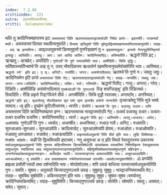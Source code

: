 ```yaml
---
index:  7.2.66
vrittiindex:  221
sutra:  इडत्त्यर्तिव्ययतीनाम्
vritti:  balamanorama 
---
```


थलि तु क्रादिनियमप्राप्तस्य इटः `अचस्तास्व'दिति ऋदन्तत्वाद्भारद्वाजमतेऽपि निषेधे प्राप्ते-- इडत्त्यर्ति। पञ्चम्यर्थे षष्ठी। `अचस्तास्व'दित्यत स्थलीत्यनुवर्तते। `विभाषा सृजिदृशो'रिति पूर्वसूत्रद्विभाषाग्रहणमस्वरितत्वान्नानुवर्तते। तदाह-- अद् ऋ इत्यादिना। `आद्र्धधातुकस्ये'डित्यनुवृत्तौ पुनरिड्ग्रहणं तु `न वृद्ब्यश्चतुभ्र्यः' इत्यतो नेत्यनुवृत्तिनिवृत्तये इत्याहुः। आरिथेति। आरथुः। आरः। आर आरिव आरिम। क्रादिनियमादिट्। अरिष्यतीति। `ऋद्धनो'रिति इट्। ऋच्छतु। आर्च्छत्। अर्यादिति। `गुणोऽर्ती'ति गुणे रपरत्वमिति भावः। आर्षीदिति। सिचि वृद्धिः। `सर्तिशास्त्यर्तिभ्यश्चे'ति अङ् तु न, ततर् भौवादिकस्य ऋधातोर्न ग्रहममित्यनुपदमेवोक्तेरिति भावः। आरिष्यत्। `ऋद्धनोः स्ये' इति इट्। गृ घृ। अनिटौ। गरतीति। जगार। असंयोगादित्वात् `ऋतश्चे'ति गुणो न। जग्रतुः जग्रुः। क्रादिनियमेन इटि प्राप्ते `अचस्तास्व'दिति नेट्। ऋदन्तत्वाद्भारद्वाजमतेऽपि नेट्। तदाह--जगर्थेति। जग्रथुः जग्र। जगार--जगर।जग्रिवेति। क्रादिनियमादिट्। जग्रिम। गर्ता। गरिष्यति। `ऋद्धनो'रितीट्। गरतु। अगरत्। गरेत्। रिङिति। आशीर्लिङि असंयोगादित्वात् `गुण#ओऽर्ती'ति गुणाऽभावे `रिङ् शयग्लिङ्क्षु' इति रिङित्यर्थः। ग्रियादिति। रीङि प्रकृते रिङ्?विधेर्न दीर्घः। अगार्षीदिति। सिचि वृद्धौ रपरत्वम्। अगार्ष्टाम्। अगरिष्यत्। `ऋद्धनोः'इति इट्। घृधातोस्तु भौवादिकस्य घृतं घर्मः घृणा इत्यत्रैव प्रयोगो नान्यत्रेति `तृज्वत्क्रोष्टु'रिति सूत्रे भाष्ये स्पष्टम्। ध्वृ इति। हूर्च्छनं कुटिलीभवनम्। ध्वरति। दध्वार। `ऋतश्चे'ति गुणः। दध्वरतुः दध्वरुः। थलि `अचस्तास्व'दिति क्रादिनियमप्राप्त इण्न। ऋदन्तत्वाच्च भारद्वाजमतेऽपि नेट्। दध्वर्थ दध्वरथुः दध्वर। दध्वार-दध्वर दध्वरिव दध्वरिम। क्रादिनियमादिट्। ध्वर्ता। `ऋद्धनो'रिति इट्--ध्वरिष्यति। ध्वरतु।अध्वरत्। ध्वरेत्। आशीर्लिङि `गुणोऽर्ती'ति गुणः। ध्वर्यात्। अध्वार्षीत्। अध्वरिष्यत्। रुआउ गतौ। अनिट्। रुआवति। सुरुआआव-सुरुआव। सुरुआउवेति। क्रादित्वान्नेट्। सुरुआउमेत्यपि ज्ञेयम्। रुआओता। रुआओष्यति। रुआवतु अरुआवत। रुआवेत्। रुआऊयादिति। `अकृत्सार्वधातुकयो'रिति दीर्घ इति भावः। लुङि विशेषमाह--णिश्रीति चङिति। `चङी'ति द्वित्वमित्यपि द्रष्टव्यम्। ननु असुरुआ अ त् इति स्थिते रेफादुत्तरस्य उकारस्य `सार्वधातुकाद्र्धधातुकयो'रिति गुणस्य चङ्निमित्तस्य ङित्त्वान्निषेधेऽपि उवङपेक्षया परत्वात्तिपं निमित्तीकृत्य रेफादुकारस्य लघूपधगुणः स्यादित्यत आह लघूपधगुणादन्तरङ्गत्वादुवङिति। बहिर्भूततिबपेक्षत्वनाल्लघूपधगुणो बहिरङ्गः। अन्तर्गतचङपेक्षत्वादुवङन्तरङ्गः। अतौवङेव भवति। परादन्तरङ्गस्य बलवत्त्वादिति भावः। असुरुआउवदिति। अरुआओष्यत्। षु प्रसवेति। अत्र प्रसवशब्दस्य गर्भमोचनपरत्वभ्रमं वारयति--प्रसवोऽभ्यनुज्ञानमिति। `ॐ प्रणयेति ब्राहृआ प्रसौती'त्यादौ तथा दर्शनादिति भावः। षोपदेशोऽयम्। शपि उवङं बाधित्वा परत्वात्सार्वधातुकयोरिति गुणः। सवति। सुषाव। अतुसादौ कित्त्वाद्गुणाऽभावे उवङ्। सुषुवतुः सुषुवुः। भारद्वाजनियमात्थलि वेट्। तदाह-- सुषविथ सुषोथेति। अकित्त्वाद्गुण इति भावः। सुषुवथुः सुषुव। सुषाव-सुषव।वमयोस्तु क्रादिनियमान्नित्यमिट्। तदाह--सुषुविवेति। कित्त्वाद्गुणाऽभावे उवङ्। सोतेति। सोष्यति। सवतु। असवत्। सवेत्। सूयात्।


